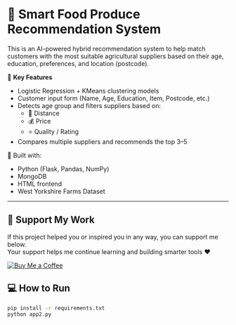 # 🌾 Smart Food Produce Recommendation System

This is an AI-powered hybrid recommendation system to help match customers with the most suitable agricultural suppliers based on their age, education, preferences, and location (postcode).

🧠 **Key Features**
- Logistic Regression + KMeans clustering models
- Customer input form (Name, Age, Education, Item, Postcode, etc.)
- Detects age group and filters suppliers based on:
  - 📍 Distance
  - 💰 Price
  - ⭐ Quality / Rating
- Compares multiple suppliers and recommends the top 3–5

🚀 Built with:
- Python (Flask, Pandas, NumPy)
- MongoDB
- HTML frontend
- West Yorkshire Farms Dataset

---

## 🙌 Support My Work

If this project helped you or inspired you in any way, you can support me below.  
Your support helps me continue learning and building smarter tools ❤️

[![Buy Me a Coffee](https://img.shields.io/badge/☕%20Buy%20Me%20a%20Coffee-mzain161-FFDD00?style=for-the-badge&logo=buy-me-a-coffee&logoColor=black)](https://buymeacoffee.com/mzain161)

## 💻 How to Run

```bash
pip install -r requirements.txt
python app2.py


